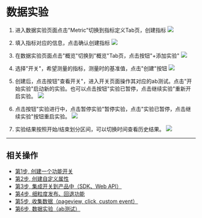 # 数据实验


1. 进入数据实验页面点击"Metric"切换到指标定义Tab页，创建指标
![](/quickstart/img/6-1createmetric.png)


2. 填入指标对应的信息，点击确认创建指标
![](/quickstart/img/6-2createmetric.png)

3. 在数据实验页面点击"概览"切换到"概览"Tab页，点击按钮"+添加实验"
![](/quickstart/img/6-3createexperiment.png)

4. 选择"开关"，希望测量的指标，测量时的基准值，点击"创建"按钮
![](/quickstart/img/6-4createexperiment.png)

5. 创建后，点击按钮"查看开关"，进入开关页面操作其对应的ab测试。点击"开始实验"启动新的实验。也可以点击按钮"实验已暂停，点击继续实验"重新开启实验。
![](/quickstart/img/6-6runexperiment.png)

6. 点击按钮"实验进行中，点击暂停实验"暂停实验，点击"实验已暂停，点击继续实验"按钮重启实验。
![](/quickstart/img/6-7stopexperiment.png)

7. 实验结果按照开始/结束划分区间，可以切换时间查看历史结果。
![](/quickstart/img/6-8experimenthistory.png)






----


## 相关操作

- [第1步, 创建一个功能开关](/quickstart/create-flag/)
- [第2步, 创建自定义属性](/quickstart/add-attribute/)
- [第3步, 集成开关到产品中（SDK、Web API）](/quickstart/sdk-integration/)
- [第4步, 细粒度发布、回退功能](/quickstart/release-rollback/)
- [第5步, 收集数据（pageview, click, custom event）](/quickstart/send-event/)
- [第6步, 数据实验（ab测试）](/quickstart/abtest/)
